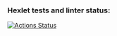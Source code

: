 ### Hexlet tests and linter status:
[![Actions Status](https://github.com/nuray1103/frontend-project-44/actions/workflows/hexlet-check.yml/badge.svg)](https://github.com/nuray1103/frontend-project-44/actions)